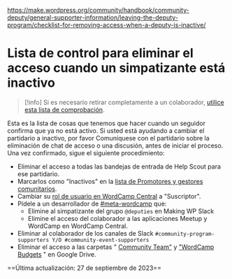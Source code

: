 https://make.wordpress.org/community/handbook/community-deputy/general-supporter-information/leaving-the-deputy-program/checklist-for-removing-access-when-a-deputy-is-inactive/

# Lista de control para eliminar el acceso cuando un simpatizante está inactivo

> [!info] Si es necesario retirar completamente a un colaborador, [utilice esta lista de comprobación](https://make.wordpress.org/community/handbook/community-deputy/the-deputy-program/leaving-the-deputy-program/community-deputy-offboarding-checklist/).

Esta es la lista de cosas que tenemos que hacer cuando un seguidor confirma que ya no está activo. Si usted está ayudando a cambiar el partidario a inactivo, por favor Comuníquese con el partidario sobre la eliminación de chat de acceso o una discusión, antes de iniciar el proceso. Una vez confirmado, sigue el siguiente procedimiento:

- Eliminar el acceso a todas las bandejas de entrada de Help Scout para ese partidario.
- Marcarlos como "Inactivos" en la [lista de Promotores y gestores comunitarios](https://make.wordpress.org/community/community-deputies/).
- Cambiar su [rol de usuario en WordCamp Central](https://central.wordcamp.org/wp-admin/users.php) a "Suscriptor".
- Pídele a un desarrollador de [#meta-wordcamp](https://wordpress.slack.com/archives/C08M59V3P) que:
    - Elimine al simpatizante del grupo `@deputies` en Making WP Slack
    - Elimine el acceso del colaborador a las aplicaciones Meetup y WordCamp en WordCamp Central.
- Eliminar al colaborador de los canales de Slack `#community-program-supporters Y/O #community-event-supporters`
- Eliminar el acceso a las carpetas " [Community Team"](https://drive.google.com/drive/u/0/folders/0ByOGe9LzBlkOZHNGdEx3S2I3a1E) y ["WordCamp Budgets](https://drive.google.com/drive/folders/0BzBesK0H2G5rflhQMDJvOGJsVHZzbGdJU0FGY3FpSkMzWlV6V2o5S3o3V096aUJpbzA4N2M) " en Google Drive.

==Última actualización: 27 de septiembre de 2023==